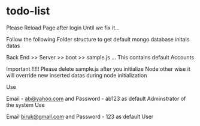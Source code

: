 # todo-list


Please Reload Page after login Until we fix it...

Follow the following Folder structure to get default mongo database initals datas

Back End >> Server >> boot >> sample.js ... This contains default Accounts

Important !!!!! Please delete sample.js after you initialize Node other wise it will override new inserted datas during node initialization

Use

Email - ab@yahoo.com 
and Password - ab123 
as default Adminstrator of the system Use

Email biruk@gmail.com and
Password - 123 as default User
